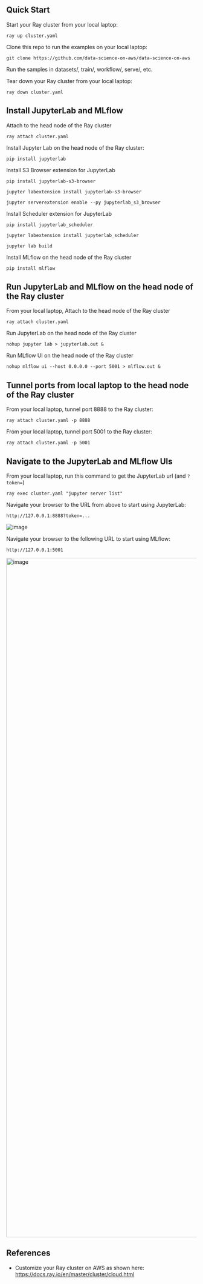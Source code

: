 ## Quick Start
Start your Ray cluster from your local laptop:
```
ray up cluster.yaml
```

Clone this repo to run the examples on your local laptop:
```
git clone https://github.com/data-science-on-aws/data-science-on-aws
```

Run the samples in datasets/, train/, workflow/, serve/, etc.

Tear down your Ray cluster from your local laptop:
```
ray down cluster.yaml
```

## Install JupyterLab and MLflow
Attach to the head node of the Ray cluster
```
ray attach cluster.yaml
```

Install Jupyter Lab on the head node of the Ray cluster:
```
pip install jupyterlab
```

Install S3 Browser extension for JupyterLab
```
pip install jupyterlab-s3-browser

jupyter labextension install jupyterlab-s3-browser

jupyter serverextension enable --py jupyterlab_s3_browser
```

Install Scheduler extension for JupyterLab
```
pip install jupyterlab_scheduler

jupyter labextension install jupyterlab_scheduler

jupyter lab build
```

Install MLflow on the head node of the Ray cluster
```
pip install mlflow
```

## Run JupyterLab and MLflow on the head node of the Ray cluster
From your local laptop, Attach to the head node of the Ray cluster
```
ray attach cluster.yaml
```

Run JupyterLab on the head node of the Ray cluster
```
nohup jupyter lab > jupyterlab.out &
```

Run MLflow UI on the head node of the Ray cluster
```
nohup mlflow ui --host 0.0.0.0 --port 5001 > mlflow.out &
```

## Tunnel ports from local laptop to the head node of the Ray cluster
From your local laptop, tunnel port 8888 to the Ray cluster:
```
ray attach cluster.yaml -p 8888
```

From your local laptop, tunnel port 5001 to the Ray cluster:
```
ray attach cluster.yaml -p 5001
```

## Navigate to the JupyterLab and MLflow UIs
From your local laptop, run this command to get the JupyterLab url (and `?token=`) 
```
ray exec cluster.yaml "jupyter server list"
```

Navigate your browser to the URL from above to start using JupyterLab:
```
http://127.0.0.1:8888?token=...
```

![image](https://user-images.githubusercontent.com/1438064/169604655-97f32435-681d-4068-b636-ec06ad3abaa1.png)

Navigate your browser to the following URL to start using MLflow:
```
http://127.0.0.1:5001
```

<img width="1793" alt="image" src="https://user-images.githubusercontent.com/1438064/169713719-9047362d-e7b0-4fb7-aed2-185c4ab06145.png">

## References
* Customize your Ray cluster on AWS as shown here:  https://docs.ray.io/en/master/cluster/cloud.html

